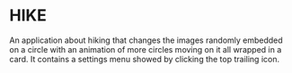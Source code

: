 # HIKE
An application about hiking that changes the images randomly embedded on a circle with an animation of more circles moving on it all wrapped in a card. It contains a settings menu showed by clicking the top trailing icon.
